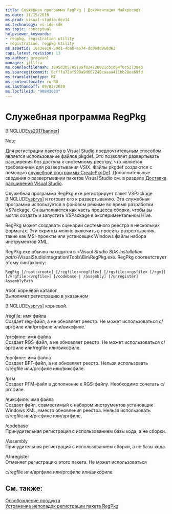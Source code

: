 ```yaml
---
title: Служебная программа RegPkg | Документация Майкрософт
ms.date: 11/15/2016
ms.prod: visual-studio-dev14
ms.technology: vs-ide-sdk
ms.topic: conceptual
helpviewer_keywords:
- regpkg, registration utility
- registration, regpkg utility
ms.assetid: 1683ee18-59d1-4bab-a674-dd00dd960de3
caps.latest.revision: 13
ms.author: gregvanl
manager: jillfra
ms.openlocfilehash: 1895d3b57e5109f824728021cb1d64f0c527384b
ms.sourcegitcommit: 6cfffa72af599a9d667249caaaa411bb28ea69fd
ms.translationtype: MT
ms.contentlocale: ru-RU
ms.lasthandoff: 09/02/2020
ms.locfileid: "90843033"
---
```

# <a name="regpkg-utility"></a>Служебная программа RegPkg
[!INCLUDE[vs2017banner](../../includes/vs2017banner.md)]

> [!NOTE]
> Для регистрации пакетов в Visual Studio предпочтительным способом является использование файлов pkgdef. Это позволяет развертывать расширения без доступа к системному реестру, что является требованием для развертывания VSIX. Файлы pkgdef создаются с помощью [служебной программы CreatePkgDef](../../extensibility/internals/createpkgdef-utility.md). Дополнительные сведения о развертывании пакетов Visual Studio см. в разделе [Доставка расширений Visual Studio](../../extensibility/shipping-visual-studio-extensions.md).  
  
 Служебная программа RegPkg.exe регистрирует пакет VSPackage [!INCLUDE[vsprvs](../../includes/vsprvs-md.md)] и готовит его к развертыванию. Эта служебная программа используется в фоновом режиме во время разработки VSPackage. Он выполняется как часть процесса сборки, чтобы вы могли создать и запустить VSPackage в экспериментальном Hive.  
  
 RegPkg может создавать сценарии системного реестра в нескольких форматах. Эти скрипты можно включить в проекты развертывания, такие как MSI-проекты или установщик Windows файлы набора инструментов XML.  
  
 RegPkg.exe обычно находится в \<*Visual Studio SDK installation path*>\VisualStudioIntegration\Tools\Bin\RegPkg.exe. RegPkg соответствует этому синтаксису:  
  
```  
RegPkg [/root:<root>] [/regfile:<regfile>] [/rgsfile:<rgsfile> [/rgm]] [/vrgfile:<vrgfile>] [/codebase | /assembly] [/unregister] AssemblyPath  
```  
  
 /root: корневой каталог  
 Выполняет регистрацию в указанном  
  
 [!INCLUDE[vsprvs](../../includes/vsprvs-md.md)] корневой.  
  
 /regfile: имя файла  
 Создает reg-файл, а не обновляет реестр.  Не может использоваться с/вргфиле или/ргсфиле или/виксфиле.  
  
 /ргсфиле: имя файла  
 Создает RGS-файл, а не обновляет реестр.  Не может использоваться с/вргфиле или/regfile или/виксфиле.  
  
 /вргфиле: имя файла  
 Создает ВРГ-файл, а не обновляет реестр.  Нельзя использовать с/regfile или/ргсфиле или/виксфиле.  
  
 /ргм  
 Создает РГМ-файл в дополнение к RGS-файлу.  Необходимо сочетать с/ргсфиле.  
  
 /виксфиле: имя файла  
 Создает файл, совместимый с набором инструментов установщик Windows XML, вместо обновления реестра.  Нельзя использовать с/regfile или/ргсфиле или/вргфиле.  
  
 /codebase  
 Принудительная регистрация с использованием базы кода, а не сборки.  
  
 /Assembly  
 Принудительная регистрация с использованием сборки, а не базы кода.  
  
 /Unregister  
 Отменяет регистрацию этого пакета.  Не может использоваться  
  
 с/regfile или/вргфиле или/ргсфиле или/виксфиле.  
  
## <a name="see-also"></a>См. также:  
 [Освобождение продукта](../../misc/releasing-a-visual-studio-integration-product.md)   
 [Устранение неполадок регистрации пакета RegPkg](../../extensibility/internals/troubleshooting-regpkg-package-registration.md)
